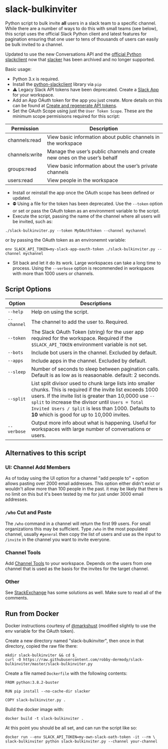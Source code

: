 # slack-bulkinviter

Python script to bulk invite **all** users in a slack team to a specific channel.
While there are a number of ways to do this with small teams (see below), this
script uses the official Slack Python client and latest features for pagination
ensuring that one user to tens of thousands of users can easily be bulk
invited to a channel.

Updated to use the new Conversations API and the [official Python slackclient](
https://github.com/slackapi/python-slackclient) now that
[slacker](https://github.com/os/slacker) has been archived and no longer supported.

Basic usage:

* Python 3.x is required.
* Install the [python-slackclient](https://github.com/slackapi/python-slackclient)
library via `pip`
* :warning: Legacy Slack API tokens have been deprecated. Create a [Slack App](https://api.slack.com/apps)
for your workspace.
* Add an App OAuth token for the app you just create. More details on this can be
found at [Create and regenerate API tokens](https://get.slack.help/hc/en-us/articles/215770388-Creating-and-regenerating-API-tokens).
* Set the OAuth Scope using just the `User Token Scope`. These are the minimum
scope permisisons required for this script:

Permission | Description
-----------| -----------
channels:read | View basic information about public channels in the workspace
channels:write | Manage the user’s public channels and create new ones on the user’s behalf
groups:read | View basic information about the user’s private channels
users:read | View people in the workspace

* Install or reinstall the app once the OAuth scope has been defined or updated.
* :no_entry: Using a file for the token has been deprecated. Use the `--token`
option or set or pass the OAuth token as an environment variable to the script.
* Execute the script, passing the name of the channel where all users will be
invited, such as:

```shell
./slack-bulkinviter.py --token MyOAuthToken --channel mychannel
```

or by passing the OAuth token as an environemnt variable:

```shell
env SLACK_API_TOKEN=my-slack-app-oauth-token ./slack-bulkinviter.py --channel mychannel
```

* Sit back and let it do its work. Large workspaces can take a long time to process.
Using the `--verbose` option is recommended in workspaces with more than 1000
users or channels.

## Script Options

Option | Descriptions
------ | ------------
`--help` | Help on using the script.
`--channel` | The channel to add the user to. Required.
`--token` | The Slack OAuth Token (string) for the user app required for the workspace. Required if the `$SLACK_API_TOKEN` environment variable is not set.
`--bots` | Include bot users in the channel. Excluded by default.
`--apps` | Include apps in the channel. Excluded by default.
`--sleep` | Number of seconds to sleep between pagination calls. Default is as low as is reasaonable. default: 2 seconds.
`--split` | List split divisor used to chunk large lists into smaller chunks. This is required if the invite list exceeds 1000 users. If the invite list is greater than 10,0000 use `--split` to increase the divisor until `Users = Total Invited Users / Split` is less than 1000. Defaults to **10** which is good for up to 10,000 invites.
`--verbose` | Output more info about what is happening. Useful for workspaces with large number of conversations or users.

## Alternatives to this script

### UI: Channel Add Members

As of today using the UI option for a channel "add people to" `+` option allows
pasting over 2000 email addresses. This option either didn't exist or wouldn't
allow more than 100 people in the past. it may be likely that there is no limit
on this but it's been tested by me for just under 3000 email addresses.

### `/who` Cut and Paste

The `/who` command in a channel will return the first 99 users. For small
organizations this may be sufficient. Type `/who` in the most populated channel,
usually `#general` then copy the list of users and use as the input to `/invite`
in the channel you want to invite everyone.

### Channel Tools

Add [Channel Tools](https://www.channeltools.io/) to your workspace. Depends on the users
from one channel that is used as the basis for the invites for the target channel.

### Other

See [StackExchange](https://webapps.stackexchange.com/questions/100820/how-do-i-invite-all-team-members-to-a-new-slack-channel/123420#123420)
has some solutions as well. Make sure to read all of the comments.

## Run from Docker

Docker instructions courtesy of [@markshust](https://github.com/markshust)
(modified slightly to use the env variable for the OAuth token).

Create a new directory named "slack-bulkinviter", then once in that directory, copied the raw file there:

```shell
mkdir slack-bulkinviter && cd $_
curl -O https://raw.githubusercontent.com/robby-dermody/slack-bulkinviter/master/slack-bulkinviter.py
```

Create a file named `Dockerfile` with the following contents:

```text
FROM python:3.8.2-buster

RUN pip install --no-cache-dir slacker

COPY slack-bulkinviter.py .
```

Build the docker image with:

`docker build -t slack-bulkinviter .`

At this point you should be all set, and can run the script like so:

```shell
docker run --env SLACK_API_TOKEN=my-own-slack-oath-token -it --rm \
slack-bulkinviter python slack-bulkinviter.py --channel your-channel
```
